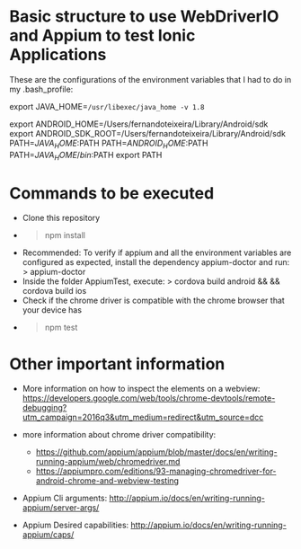 # Basic structure to use WebDriverIO and Appium to test Ionic Applications


These are the configurations of the environment variables that I had to do in my .bash_profile:

export JAVA_HOME=`/usr/libexec/java_home -v 1.8`

export ANDROID_HOME=/Users/fernandoteixeira/Library/Android/sdk
export ANDROID_SDK_ROOT=/Users/fernandoteixeira/Library/Android/sdk
PATH=$JAVA_HOME:$PATH
PATH=$ANDROID_HOME:$PATH
PATH=$JAVA_HOME/bin:$PATH
export PATH


# Commands to be executed

* Clone this repository
* > npm install
* Recommended: To verify if appium and all the environment variables are configured as expected, install the dependency appium-doctor and run: > appium-doctor
* Inside the folder AppiumTest, execute: > cordova build android && && cordova build ios
* Check if the chrome driver is compatible with the chrome browser that your device has
* > npm test


# Other important information

* More information on how to inspect the elements on a webview: https://developers.google.com/web/tools/chrome-devtools/remote-debugging?utm_campaign=2016q3&utm_medium=redirect&utm_source=dcc

* more information about chrome driver compatibility:
    * https://github.com/appium/appium/blob/master/docs/en/writing-running-appium/web/chromedriver.md
    * https://appiumpro.com/editions/93-managing-chromedriver-for-android-chrome-and-webview-testing


* Appium Cli arguments: http://appium.io/docs/en/writing-running-appium/server-args/

* Appium Desired capabilities: http://appium.io/docs/en/writing-running-appium/caps/